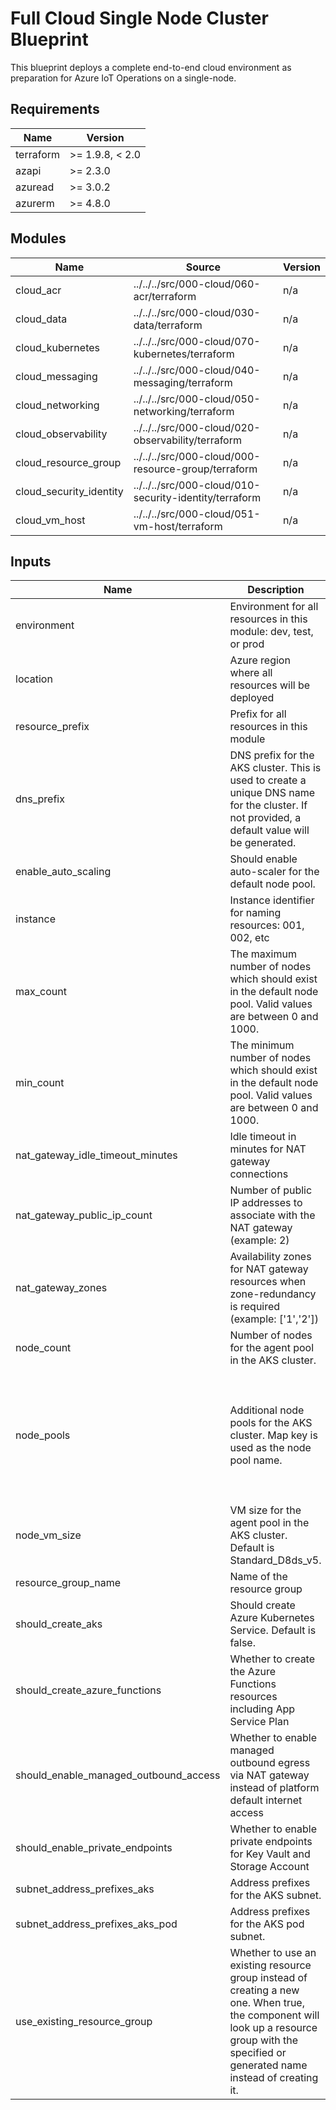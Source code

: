 <!-- BEGIN_TF_DOCS -->
<!-- markdown-table-prettify-ignore-start -->
# Full Cloud Single Node Cluster Blueprint

This blueprint deploys a complete end-to-end cloud environment as preparation for Azure IoT Operations on a single-node.

## Requirements

| Name | Version |
|------|---------|
| terraform | >= 1.9.8, < 2.0 |
| azapi | >= 2.3.0 |
| azuread | >= 3.0.2 |
| azurerm | >= 4.8.0 |

## Modules

| Name | Source | Version |
|------|--------|---------|
| cloud\_acr | ../../../src/000-cloud/060-acr/terraform | n/a |
| cloud\_data | ../../../src/000-cloud/030-data/terraform | n/a |
| cloud\_kubernetes | ../../../src/000-cloud/070-kubernetes/terraform | n/a |
| cloud\_messaging | ../../../src/000-cloud/040-messaging/terraform | n/a |
| cloud\_networking | ../../../src/000-cloud/050-networking/terraform | n/a |
| cloud\_observability | ../../../src/000-cloud/020-observability/terraform | n/a |
| cloud\_resource\_group | ../../../src/000-cloud/000-resource-group/terraform | n/a |
| cloud\_security\_identity | ../../../src/000-cloud/010-security-identity/terraform | n/a |
| cloud\_vm\_host | ../../../src/000-cloud/051-vm-host/terraform | n/a |

## Inputs

| Name | Description | Type | Default | Required |
|------|-------------|------|---------|:--------:|
| environment | Environment for all resources in this module: dev, test, or prod | `string` | n/a | yes |
| location | Azure region where all resources will be deployed | `string` | n/a | yes |
| resource\_prefix | Prefix for all resources in this module | `string` | n/a | yes |
| dns\_prefix | DNS prefix for the AKS cluster. This is used to create a unique DNS name for the cluster. If not provided, a default value will be generated. | `string` | `null` | no |
| enable\_auto\_scaling | Should enable auto-scaler for the default node pool. | `bool` | `false` | no |
| instance | Instance identifier for naming resources: 001, 002, etc | `string` | `"001"` | no |
| max\_count | The maximum number of nodes which should exist in the default node pool. Valid values are between 0 and 1000. | `number` | `null` | no |
| min\_count | The minimum number of nodes which should exist in the default node pool. Valid values are between 0 and 1000. | `number` | `null` | no |
| nat\_gateway\_idle\_timeout\_minutes | Idle timeout in minutes for NAT gateway connections | `number` | `4` | no |
| nat\_gateway\_public\_ip\_count | Number of public IP addresses to associate with the NAT gateway (example: 2) | `number` | `1` | no |
| nat\_gateway\_zones | Availability zones for NAT gateway resources when zone-redundancy is required (example: ['1','2']) | `list(string)` | `[]` | no |
| node\_count | Number of nodes for the agent pool in the AKS cluster. | `number` | `1` | no |
| node\_pools | Additional node pools for the AKS cluster. Map key is used as the node pool name. | ```map(object({ node_count = number vm_size = string subnet_address_prefixes = list(string) pod_subnet_address_prefixes = list(string) node_taints = optional(list(string), []) enable_auto_scaling = optional(bool, false) min_count = optional(number, null) max_count = optional(number, null) }))``` | `{}` | no |
| node\_vm\_size | VM size for the agent pool in the AKS cluster. Default is Standard\_D8ds\_v5. | `string` | `"Standard_D8ds_v5"` | no |
| resource\_group\_name | Name of the resource group | `string` | `null` | no |
| should\_create\_aks | Should create Azure Kubernetes Service. Default is false. | `bool` | `false` | no |
| should\_create\_azure\_functions | Whether to create the Azure Functions resources including App Service Plan | `bool` | `false` | no |
| should\_enable\_managed\_outbound\_access | Whether to enable managed outbound egress via NAT gateway instead of platform default internet access | `bool` | `true` | no |
| should\_enable\_private\_endpoints | Whether to enable private endpoints for Key Vault and Storage Account | `bool` | `false` | no |
| subnet\_address\_prefixes\_aks | Address prefixes for the AKS subnet. | `list(string)` | ```[ "10.0.4.0/24" ]``` | no |
| subnet\_address\_prefixes\_aks\_pod | Address prefixes for the AKS pod subnet. | `list(string)` | ```[ "10.0.5.0/24" ]``` | no |
| use\_existing\_resource\_group | Whether to use an existing resource group instead of creating a new one. When true, the component will look up a resource group with the specified or generated name instead of creating it. | `bool` | `false` | no |
<!-- markdown-table-prettify-ignore-end -->
<!-- END_TF_DOCS -->
